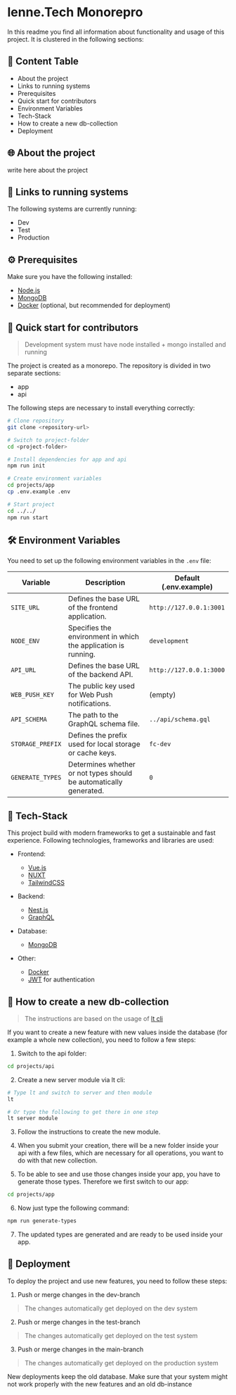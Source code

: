 # lenne.Tech Monorepro

In this readme you find all information about functionality and usage of this project. It is clustered in the following sections:

## 📑 Content Table
- About the project
- Links to running systems
- Prerequisites
- Quick start for contributors
- Environment Variables
- Tech-Stack
- How to create a new db-collection
- Deployment

## 🌐 About the project

write here about the project

## 🔗 Links to running systems
The following systems are currently running:
- Dev
- Test
- Production

## ⚙️ Prerequisites

Make sure you have the following installed:
- [Node.js](https://nodejs.org/en)
- [MongoDB](https://www.mongodb.com/docs/manual/)
- [Docker](https://docs.docker.com/) (optional, but recommended for deployment)


## 🚀 Quick start for contributors

> Development system must have node installed + mongo installed and running

The project is created as a monorepo. The repository is divided in two separate sections:
- app
- api

The following steps are necessary to install everything correctly:

```bash
# Clone repository
git clone <repository-url>

# Switch to project-folder
cd <project-folder>

# Install dependencies for app and api
npm run init

# Create environment variables
cd projects/app
cp .env.example .env

# Start project
cd ../../
npm run start
```

## 🛠️ Environment Variables

You need to set up the following environment variables in the `.env` file:


| Variable         | Description                                                  | Default (.env.example)  |
|------------------|--------------------------------------------------------------|-------------------------|
| `SITE_URL`       | Defines the base URL of the frontend application.            | `http://127.0.0.1:3001` |
| `NODE_ENV`       | Specifies the environment in which the application is running.| `development`           |
| `API_URL`        | Defines the base URL of the backend API.                     | `http://127.0.0.1:3000` |
| `WEB_PUSH_KEY`   | The public key used for Web Push notifications.              | (empty)                 |
| `API_SCHEMA`     | The path to the GraphQL schema file.                         | `../api/schema.gql`     |
| `STORAGE_PREFIX` | Defines the prefix used for local storage or cache keys.     | `fc-dev`                |
| `GENERATE_TYPES` | Determines whether or not types should be automatically generated. | `0`                     |

## 🧰 Tech-Stack

This project build with modern frameworks to get a sustainable and fast experience. Following technologies, frameworks and libraries are used:

- Frontend:
    - [Vue.js](https://vuejs.org/guide/introduction.html)
    - [NUXT](https://nuxt.com/docs/getting-started/introduction)
    - [TailwindCSS](https://tailwindcss.com/docs/installation)

- Backend:
    - [Nest.js](https://docs.nestjs.com/)
    - [GraphQL](https://graphql.org/learn/)

- Database:
    - [MongoDB](https://www.mongodb.com/docs/manual/)

- Other:
    - [Docker](https://docs.docker.com/)
    - [JWT](https://jwt.io/introduction) for authentication



## 📂 How to create a new db-collection
> The instructions are based on the usage of [lt cli](https://www.npmjs.com/package/@lenne.tech/cli)

If you want to create a new feature with new values inside the database (for example a whole new collection), you need to follow a few steps:

1. Switch to the api folder:
```bash
cd projects/api
```
2. Create a new server module via lt cli:
```bash
# Type lt and switch to server and then module
lt

# Or type the following to get there in one step
lt server module
```
3. Follow the instructions to create the new module.

4. When you submit your creation, there will be a new folder inside your api with a few files, which are necessary for all operations, you want to do with that new collection.

5. To be able to see and use those changes inside your app, you have to generate those types. Therefore we first switch to our app:
```bash
cd projects/app
```

6. Now just type the following command:
```bash
npm run generate-types
```

7. The updated types are generated and are ready to be used inside your app.

## 🚢 Deployment

To deploy the project and use new features, you need to follow these steps:
1. Push or merge changes in the dev-branch
> The changes automatically get deployed on the dev system
2. Push or merge changes in the test-branch
> The changes automatically get deployed on the test system
3. Push or merge changes in the main-branch
> The changes automatically get deployed on the production system

New deployments keep the old database. Make sure that your system might not work properly with the new features and an old db-instance
